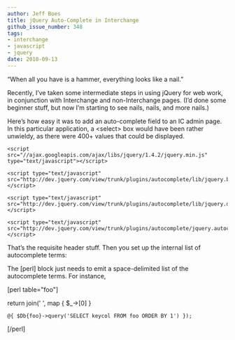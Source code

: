 ```yaml
---
author: Jeff Boes
title: jQuery Auto-Complete in Interchange
github_issue_number: 348
tags:
- interchange
- javascript
- jquery
date: 2010-09-13
---
```




“When all you have is a hammer, everything looks like a nail.”

Recently, I’ve taken some intermediate steps in using jQuery for web work,
in conjunction with Interchange and non-Interchange pages. (I’d done some
beginner stuff, but now I’m starting to see nails, nails, and more nails.)

Here’s how easy it was to add an auto-complete field to an IC admin page.
In this particular application, a \<select\> box would have been rather unwieldy, as there were 400+ values that could be displayed.

```
<script src="//ajax.googleapis.com/ajax/libs/jquery/1.4.2/jquery.min.js"
type="text/javascript"></script>

<script type="text/javascript" src="http://dev.jquery.com/view/trunk/plugins/autocomplete/lib/jquery.bgiframe.min.js"></script>

<script type="text/javascript" src="http://dev.jquery.com/view/trunk/plugins/autocomplete/lib/jquery.dimensions.js"></script>

<script type="text/javascript" src="http://dev.jquery.com/view/trunk/plugins/autocomplete/jquery.autocomplete.js"></script>
```

That’s the requisite header stuff. Then you set up the internal list of
autocomplete terms:

<script type="text/javascript">

    $('document').ready(function(){

        var auto_list = "[perl]...[/perl]".split(" ");

        $('input[name="auto_field"]').autocomplete(auto_list);

    });

</script>

The [perl] block just needs to emit a space-delimited list of the autocomplete terms. For instance,

[perl table="foo"]

  return join(' ', map { $_->[0] }

    @{ $Db{foo}->query('SELECT keycol FROM foo ORDER BY 1') });

[/perl]

